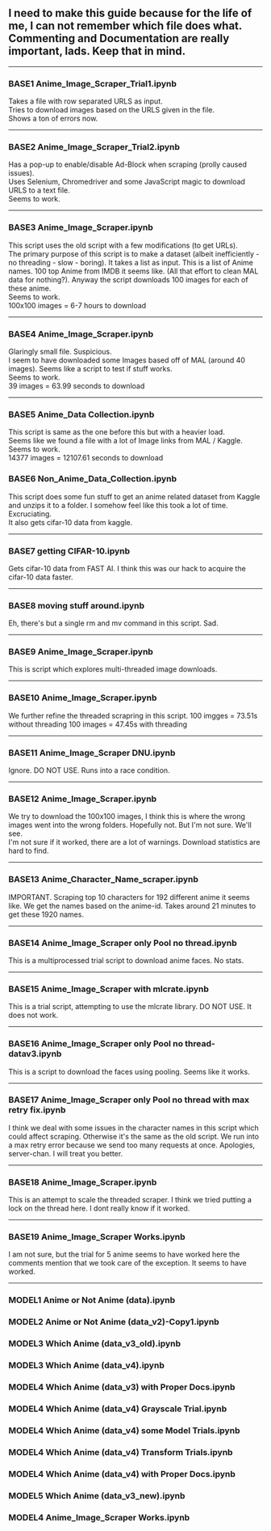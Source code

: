 <h2>
I need to make this guide because for the life of me, I can not remember which file does what.<br>
Commenting and Documentation are really important, lads. Keep that in mind.
</h2>

<hr>
<h3> BASE1 Anime_Image_Scraper_Trial1.ipynb </h3>
  Takes a file with row separated URLS as input.<br>
  Tries to download images based on the URLS given in the file.<br>
  Shows a ton of errors now.<br>
<hr>
  
<h3> BASE2 Anime_Image_Scraper_Trial2.ipynb </h3>
  Has a pop-up to enable/disable Ad-Block when scraping (prolly caused issues).<br>
  Uses Selenium, Chromedriver and some JavaScript magic to download URLS to a text file.<br>
  Seems to work.<br>
<hr>
  
<h3> BASE3 Anime_Image_Scraper.ipynb </h3>
  This script uses the old script with a few modifications (to get URLs).<br>
  The primary purpose of this script is to make a dataset (albeit inefficiently - no threading - slow - boring). It takes a list     as input. This is a list of Anime names. 100 top Anime from IMDB it seems like. (All that effort to clean MAL data for   nothing?). Anyway the script downloads 100 images for each of these anime.<br>
  Seems to work.  <br>
  100x100 images = 6-7 hours to download<br>
<hr>  
  
<h3> BASE4 Anime_Image_Scraper.ipynb </h3>
  Glaringly small file. Suspicious.<br>
  I seem to have downloaded some Images based off of MAL (around 40 images). Seems like a script to test if stuff works.<br>
  Seems to work.<br>
  39 images = 63.99 seconds to download<br>
<hr>
  
<h3> BASE5 Anime_Data Collection.ipynb </h3>
  This script is same as the one before this but with a heavier load.<br>
  Seems like we found a file with a lot of Image links from MAL / Kaggle.<br>
  Seems to work.<br>
  14377 images = 12107.61 seconds to download<br>
  
  
<h3> BASE6 Non_Anime_Data_Collection.ipynb </h3>
  This script does some fun stuff to get an anime related dataset from Kaggle and unzips it to a folder. I somehow feel like this   took a lot of time. Excruciating.<br>
  It also gets cifar-10 data from kaggle.<br>
  
<hr>
  
<h3> BASE7 getting CIFAR-10.ipynb </h3>
  Gets cifar-10 data from FAST AI. I think this was our hack to acquire the cifar-10 data faster.<br>
<hr>

<h3> BASE8 moving stuff around.ipynb </h3>
  Eh, there's but a single rm and mv command in this script. Sad.<br>
<hr>
  
<h3> BASE9 Anime_Image_Scraper.ipynb </h3>
  This is script which explores multi-threaded image downloads.
<hr>

<h3> BASE10 Anime_Image_Scraper.ipynb </h3>
  We further refine the threaded scrapring in this script.
  100 imgges = 73.51s without threading
  100 images = 47.45s with threading
<hr>

<h3> BASE11 Anime_Image_Scraper DNU.ipynb </h3>
  Ignore. DO NOT USE. Runs into a race condition.
<hr>

<h3> BASE12 Anime_Image_Scraper.ipynb </h3>
  We try to download the 100x100 images, I think this is where the wrong images went into the wrong folders. Hopefully not. But I'm not sure. We'll see. <br>
  I'm not sure if it worked, there are a lot of warnings.
  Download statistics are hard to find.
<hr>

<h3> BASE13 Anime_Character_Name_scraper.ipynb </h3>
  IMPORTANT.
  Scraping top 10 characters for 192 different anime it seems like.
  We get the names based on the anime-id.
  Takes around 21 minutes to get these 1920 names.
<hr>

<h3> BASE14 Anime_Image_Scraper only Pool no thread.ipynb </h3>
  This is a multiprocessed trial script to download anime faces.
  No stats.
  
<hr>
<h3> BASE15 Anime_Image_Scraper with mlcrate.ipynb </h3>
   This is a trial script, attempting to use the mlcrate library.
   DO NOT USE.
   It does not work.

<hr>
<h3> BASE16 Anime_Image_Scraper only Pool no thread-datav3.ipynb </h3>
  This is a script to download the faces using pooling. 
  Seems like it works.
<hr>

<h3> BASE17 Anime_Image_Scraper only Pool no thread with max retry fix.ipynb </h3>
  I think we deal with some issues in the character names in this script which could affect scraping.
  Otherwise it's the same as the old script.
  We run into a max retry error because we send too many requests at once. Apologies, server-chan. I will treat you better.
<hr>

<h3> BASE18 Anime_Image_Scraper.ipynb </h3>
  This is an attempt to scale the threaded scraper.
  I think we tried putting a lock on the thread here.
  I dont really know if it worked.
<hr>

<h3> BASE19 Anime_Image_Scraper Works.ipynb </h3>
  I am not sure, but the trial for 5 anime seems to have worked here the comments mention that we took care of the exception.
  It seems to have worked.
<hr>

<h3> MODEL1 Anime or Not Anime (data).ipynb </h3>
<h3> MODEL2 Anime or Not Anime (data_v2)-Copy1.ipynb </h3>
<h3> MODEL3 Which Anime (data_v3_old).ipynb </h3>
<h3> MODEL3 Which Anime (data_v4).ipynb </h3>
<h3> MODEL4 Which Anime (data_v3) with Proper Docs.ipynb </h3>
<h3> MODEL4 Which Anime (data_v4) Grayscale Trial.ipynb </h3>
<h3> MODEL4 Which Anime (data_v4) some Model Trials.ipynb </h3>
<h3> MODEL4 Which Anime (data_v4) Transform Trials.ipynb </h3>
<h3> MODEL4 Which Anime (data_v4) with Proper Docs.ipynb </h3>
<h3> MODEL5 Which Anime (data_v3_new).ipynb </h3>
<h3> MODEL4 Anime_Image_Scraper Works.ipynb </h3>

